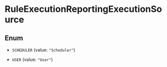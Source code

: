
# RuleExecutionReportingExecutionSource

## Enum


* `SCHEDULER` (value: `"Scheduler"`)

* `USER` (value: `"User"`)



